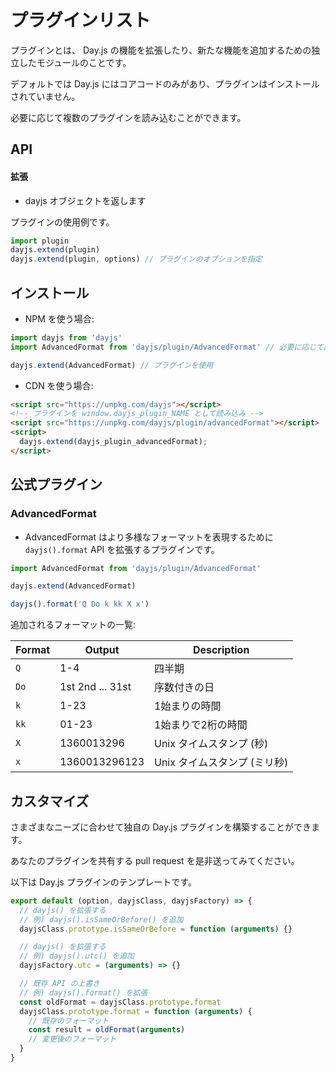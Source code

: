 # プラグインリスト

プラグインとは、 Day.js の機能を拡張したり、新たな機能を追加するための独立したモジュールのことです。

デフォルトでは Day.js にはコアコードのみがあり、プラグインはインストールされていません。

必要に応じて複数のプラグインを読み込むことができます。

## API

#### 拡張

* dayjs オブジェクトを返します

プラグインの使用例です。

```js
import plugin
dayjs.extend(plugin)
dayjs.extend(plugin, options) // プラグインのオプションを指定
```

## インストール

* NPM を使う場合:

```javascript
import dayjs from 'dayjs'
import AdvancedFormat from 'dayjs/plugin/AdvancedFormat' // 必要に応じて読み込み

dayjs.extend(AdvancedFormat) // プラグインを使用
```

* CDN を使う場合:

```html
<script src="https://unpkg.com/dayjs"></script>
<!-- プラグインを window.dayjs_plugin_NAME として読み込み -->
<script src="https://unpkg.com/dayjs/plugin/advancedFormat"></script>
<script>
  dayjs.extend(dayjs_plugin_advancedFormat);
</script>
```

## 公式プラグイン

### AdvancedFormat
 - AdvancedFormat はより多様なフォーマットを表現するために `dayjs().format` API を拡張するプラグインです。

```javascript
import AdvancedFormat from 'dayjs/plugin/AdvancedFormat'

dayjs.extend(AdvancedFormat)

dayjs().format('Q Do k kk X x')
```

追加されるフォーマットの一覧:

| Format | Output           | Description                           |
| ------ | ---------------- | ------------------------------------- |
| `Q`    | 1-4              | 四半期                               |
| `Do`   | 1st 2nd ... 31st | 序数付きの日             |
| `k`    | 1-23             | 1始まりの時間              |
| `kk`   | 01-23            | 1始まりで2桁の時間    |
| `X`    | 1360013296       | Unix タイムスタンプ (秒)              |
| `x`    | 1360013296123    | Unix タイムスタンプ (ミリ秒)         |

## カスタマイズ

さまざまなニーズに合わせて独自の Day.js プラグインを構築することができます。

あなたのプラグインを共有する pull request を是非送ってみてください。

以下は Day.js プラグインのテンプレートです。

```javascript
export default (option, dayjsClass, dayjsFactory) => {
  // dayjs() を拡張する
  // 例) dayjs().isSameOrBefore() を追加
  dayjsClass.prototype.isSameOrBefore = function (arguments) {}

  // dayjs() を拡張する
  // 例) dayjs().utc() を追加
  dayjsFactory.utc = (arguments) => {}

  // 既存 API の上書き
  // 例) dayjs().format() を拡張
  const oldFormat = dayjsClass.prototype.format
  dayjsClass.prototype.format = function (arguments) {
    // 既存のフォーマット
    const result = oldFormat(arguments)
    // 変更後のフォーマット
  }
}
```
